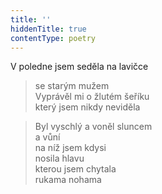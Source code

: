 ```yaml
---
title: ''
hiddenTitle: true
contentType: poetry
---
```


<section>

>   

</section>

<section>

>   

</section>

<section>

V poledne jsem seděla na lavičce

> se starým mužem  
> Vyprávěl mi o žlutém šeříku  
> který jsem nikdy neviděla

</section>

<section>

> Byl vyschlý a voněl sluncem  
> a vůní  
> na níž jsem kdysi  
> nosila hlavu  
> kterou jsem chytala  
> rukama nohama

</section>
